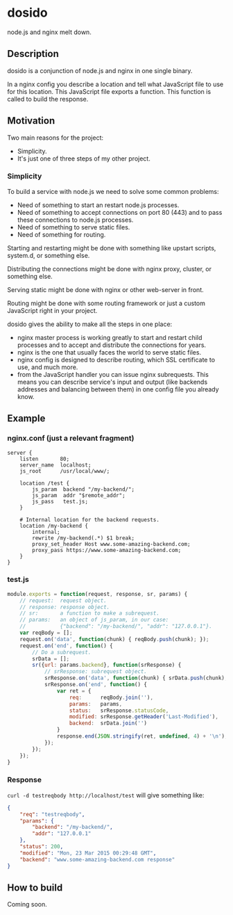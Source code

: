 # dosido

node.js and nginx melt down.

## Description

dosido is a conjunction of node.js and nginx in one single binary.

In a nginx config you describe a location and tell what JavaScript file to
use for this location. This JavaScript file exports a function. This function
is called to build the response.


## Motivation

Two main reasons for the project:

+ Simplicity.
+ It's just one of three steps of my other project.

### Simplicity

To build a service with node.js we need to solve some common problems:

+ Need of something to start an restart node.js processes.
+ Need of something to accept connections on port 80 (443) and to pass these
  connections to node.js processes.
+ Need of something to serve static files.
+ Need of something for routing.

Starting and restarting might be done with something like upstart scripts,
system.d, or something else.

Distributing the connections might be done with nginx proxy, cluster, or
something else.

Serving static might be done with nginx or other web-server in front.

Routing might be done with some routing framework or just a custom JavaScript
right in your project.

dosido gives the ability to make all the steps in one place:

+ nginx master process is working greatly to start and restart child processes
  and to accept and distribute the connections for years.
+ nginx is the one that usually faces the world to serve static files.
+ nginx config is designed to describe routing, which SSL certificate to use,
  and much more.
+ from the JavaScript handler you can issue nginx subrequests. This means you
  can describe service's input and output (like backends addresses and
  balancing between them) in one config file you already know.


## Example

### nginx.conf (just a relevant fragment)

```
server {
    listen       80;
    server_name  localhost;
    js_root      /usr/local/www/;

    location /test {
        js_param  backend "/my-backend/";
        js_param  addr "$remote_addr";
        js_pass   test.js;
    }

    # Internal location for the backend requests.
    location /my-backend {
        internal;
        rewrite /my-backend(.*) $1 break;
        proxy_set_header Host www.some-amazing-backend.com;
        proxy_pass https://www.some-amazing-backend.com;
    }
}
```

### test.js

```js
module.exports = function(request, response, sr, params) {
    // request:  request object.
    // response: response object.
    // sr:       a function to make a subrequest.
    // params:   an object of js_param, in our case:
    //           {"backend": "/my-backend/", "addr": "127.0.0.1"}.
    var reqBody = [];
    request.on('data', function(chunk) { reqBody.push(chunk); });
    request.on('end', function() {
        // Do a subrequest.
        srData = [];
        sr({url: params.backend}, function(srResponse) {
            // srResponse: subrequest object.
            srResponse.on('data', function(chunk) { srData.push(chunk); });
            srResponse.on('end', function() {
                var ret = {
                    req:      reqBody.join(''),
                    params:   params,
                    status:   srResponse.statusCode,
                    modified: srResponse.getHeader('Last-Modified'),
                    backend:  srData.join('')
                }
                response.end(JSON.stringify(ret, undefined, 4) + '\n');
            });
        });
    });
}
```

### Response

`curl -d testreqbody http://localhost/test` will give something like:

```json
{
    "req": "testreqbody",
    "params": {
        "backend": "/my-backend/",
        "addr": "127.0.0.1"
    },
    "status": 200,
    "modified": "Mon, 23 Mar 2015 00:29:48 GMT",
    "backend": "www.some-amazing-backend.com response"
}
```

## How to build

Coming soon.
